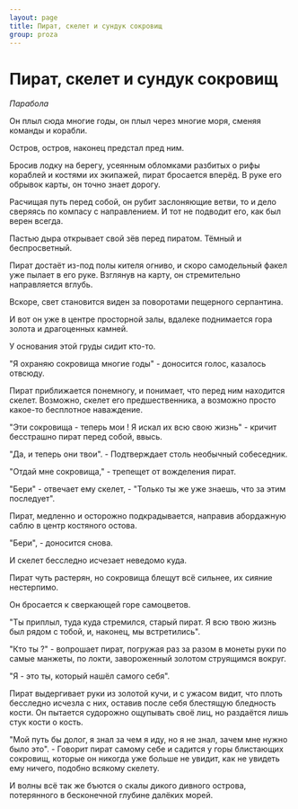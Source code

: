 ```yaml
---
layout: page
title: Пират, скелет и сундук сокровищ
group: proza
---
```


# Пират, скелет и сундук сокровищ

*Парабола*

Он плыл сюда многие годы, он плыл через многие моря, сменяя команды и корабли. 

Остров, остров, наконец предстал пред ним.

Бросив лодку на берегу, усеянным обломками разбитых о рифы кораблей и костями их экипажей, пират бросается вперёд. В руке его обрывок карты, он точно знает дорогу.

Расчищая путь перед собой, он рубит заслоняющие ветви, то и дело сверяясь по компасу с направлением. И тот не подводит его, как был верен всегда.

Пастью дыра открывает свой зёв перед пиратом. Тёмный и беспросветный.

Пират достаёт из-под полы кителя огниво, и скоро самодельный факел уже пылает в его руке. Взглянув на карту, он стремительно направляется вглубь.

Вскоре, свет становится виден за поворотами пещерного серпантина.

И вот он уже в центре просторной залы, вдалеке поднимается гора золота и драгоценных камней.

У основания этой груды сидит кто-то.

"Я охраняю сокровища многие годы" - доносится голос, казалось отвсюду.

Пират приближается понемногу, и понимает, что перед ним находится скелет. Возможно, скелет его предшественника, а возможно просто какое-то бесплотное наваждение.

"Эти сокровища - теперь мои ! Я искал их всю свою жизнь" - кричит бесстрашно пират перед собой, ввысь.

"Да, и теперь они твои". - Подтверждает столь необычный собеседник.

"Отдай мне сокровища," - трепещет от вожделения пират.

"Бери" - отвечает ему скелет,  - "Только ты же уже знаешь, что за этим последует".

Пират, медленно и осторожно подкрадывается, направив абордажную саблю в центр костяного остова.

"Бери", - доносится снова.

И скелет бесследно исчезает неведомо куда.

Пират чуть растерян, но сокровища блещут всё сильнее, их сияние нестерпимо.

Он бросается к сверкающей горе самоцветов.

"Ты приплыл, туда куда стремился, старый пират. Я всю твою жизнь был рядом с тобой, и, наконец, мы встретились".

"Кто ты ?" - вопрошает пират, погружая раз за разом в монеты руки по самые манжеты, по локти, завороженный золотом струящимся вокруг.

"Я - это ты, который нашёл самого себя".

Пират выдергивает руки из золотой кучи, и с ужасом видит, что плоть бесследно исчезла с них, оставив после себя блестящую бледность кости. Он пытается судорожно ощупывать своё лиц, но раздаётся лишь стук кости о кость.

"Мой путь бы долог, я знал за чем я иду, но я не знал, зачем мне нужно было это". - Говорит пират самому себе и садится у горы блистающих сокровищ, которые он никогда уже больше не увидит, как не увидеть ему ничего, подобно всякому скелету.

И волны всё так же бъются о скалы дикого дивного острова, потерянного в бесконечной глубине далёких морей.
